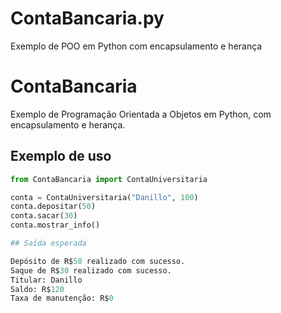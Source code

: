 # ContaBancaria.py
Exemplo de POO em Python com encapsulamento e herança

# ContaBancaria

Exemplo de Programação Orientada a Objetos em Python, com encapsulamento e herança.

## Exemplo de uso

```python
from ContaBancaria import ContaUniversitaria

conta = ContaUniversitaria("Danillo", 100)
conta.depositar(50)
conta.sacar(30)
conta.mostrar_info()

## Saída esperada

Depósito de R$50 realizado com sucesso.
Saque de R$30 realizado com sucesso.
Titular: Danillo
Saldo: R$120
Taxa de manutenção: R$0

